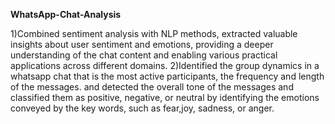 **WhatsApp-Chat-Analysis**

1)Combined sentiment analysis with NLP methods, extracted valuable insights about user sentiment and emotions, providing a deeper understanding of the chat content and enabling various practical applications across different domains.
2)Identified the group dynamics in a whatsapp chat that is the  most active participants, the frequency and length of the messages. and detected  the overall tone of the messages and classified them as positive, negative, or neutral by identifying the emotions conveyed by the key  words, such as fear,joy, sadness, or anger.
